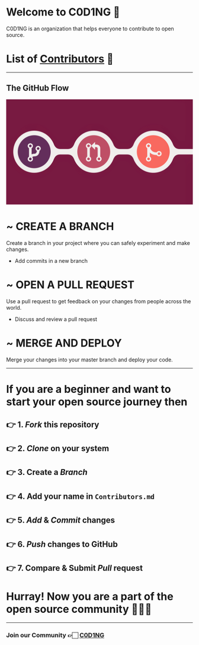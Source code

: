 # Welcome to C0D1NG 💐

C0D1NG is an organization that helps everyone to contribute to open source.

# List of [Contributors](https://github.com/C0D1NG/C0D1NG/blob/master/Contributors.md) 🚀

---

## The GitHub Flow

![githubflow](assets/githubflow.png)

# ~ CREATE A BRANCH

Create a branch in your project where you can safely experiment and make changes.

- Add commits in a new branch

# ~ OPEN A PULL REQUEST

Use a pull request to get feedback on your changes from people across the world.

- Discuss and review a pull request

# ~ MERGE AND DEPLOY

Merge your changes into your master branch and deploy your code.

---

# If you are a beginner and want to start your open source journey then

## 👉 1. _Fork_ this repository

## 👉 2. _Clone_ on your system

## 👉 3. Create a _Branch_

## 👉 4. Add your name in `Contributors.md`

## 👉 5. _Add_ & _Commit_ changes

## 👉 6. _Push_ changes to GitHub

## 👉 7. Compare & Submit _Pull_ request

# Hurray! Now you are a part of the open source community 🚀🚀🚀

---

### Join our Community 👉🏻 [C0D1NG](https://t.me/C0D1NG)
